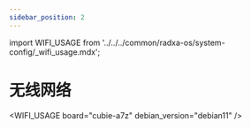 ```yaml
---
sidebar_position: 2
---
```


import WIFI_USAGE from '../../../common/radxa-os/system-config/\_wifi_usage.mdx';

# 无线网络

<WIFI_USAGE board="cubie-a7z" debian_version="debian11" />
